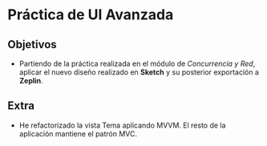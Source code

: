 # Práctica de UI Avanzada

## Objetivos

- Partiendo de la práctica realizada en el módulo de *Concurrencia y Red*, aplicar el nuevo diseño realizado en **Sketch** y su posterior exportación a **Zeplin**.

## Extra

- He refactorizado la vista Tema aplicando MVVM. El resto de la aplicación mantiene el patrón MVC.

